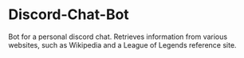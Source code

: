 # Discord-Chat-Bot
Bot for a personal discord chat. Retrieves information from various websites, such as Wikipedia and a League of Legends reference site.
